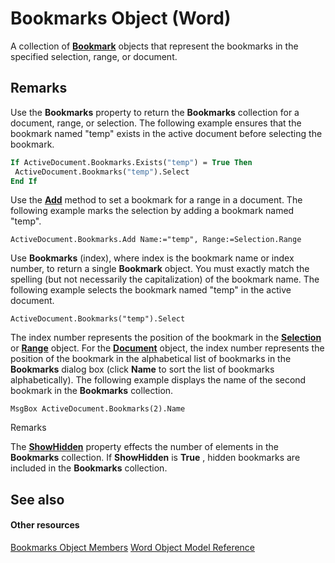 
# Bookmarks Object (Word)

A collection of  **[Bookmark](be6b0c7b-60ca-97e7-ef19-6de335da3197.md)** objects that represent the bookmarks in the specified selection, range, or document.


## Remarks

Use the  **Bookmarks** property to return the **Bookmarks** collection for a document, range, or selection. The following example ensures that the bookmark named "temp" exists in the active document before selecting the bookmark.


```vb
If ActiveDocument.Bookmarks.Exists("temp") = True Then 
 ActiveDocument.Bookmarks("temp").Select 
End If
```

Use the  **[Add](647795da-d7e2-7b6f-c412-5b684ec962a2.md)** method to set a bookmark for a range in a document. The following example marks the selection by adding a bookmark named "temp".




```
ActiveDocument.Bookmarks.Add Name:="temp", Range:=Selection.Range
```

Use  **Bookmarks** (index), where index is the bookmark name or index number, to return a single **Bookmark** object. You must exactly match the spelling (but not necessarily the capitalization) of the bookmark name. The following example selects the bookmark named "temp" in the active document.




```
ActiveDocument.Bookmarks("temp").Select
```

The index number represents the position of the bookmark in the  **[Selection](7b574a91-c33e-ecfd-6783-6b7528b2ed8f.md)** or **[Range](15a7a1c4-5f3f-5b6e-60e9-29688de3f274.md)** object. For the **[Document](8d83487a-2345-a036-a916-971c9db5b7fb.md)** object, the index number represents the position of the bookmark in the alphabetical list of bookmarks in the **Bookmarks** dialog box (click **Name** to sort the list of bookmarks alphabetically). The following example displays the name of the second bookmark in the **Bookmarks** collection.




```
MsgBox ActiveDocument.Bookmarks(2).Name
```

Remarks

The  **[ShowHidden](35f9a36c-ea29-93f0-1b39-c52dd3718ee8.md)** property effects the number of elements in the **Bookmarks** collection. If **ShowHidden** is **True** , hidden bookmarks are included in the **Bookmarks** collection.


## See also


#### Other resources


[Bookmarks Object Members](41ab3642-f394-061a-294d-09a9b6abd333.md)
[Word Object Model Reference](http://msdn.microsoft.com/library/be452561-b436-bb9b-6f94-3faa9a74a6fd%28Office.15%29.aspx)
